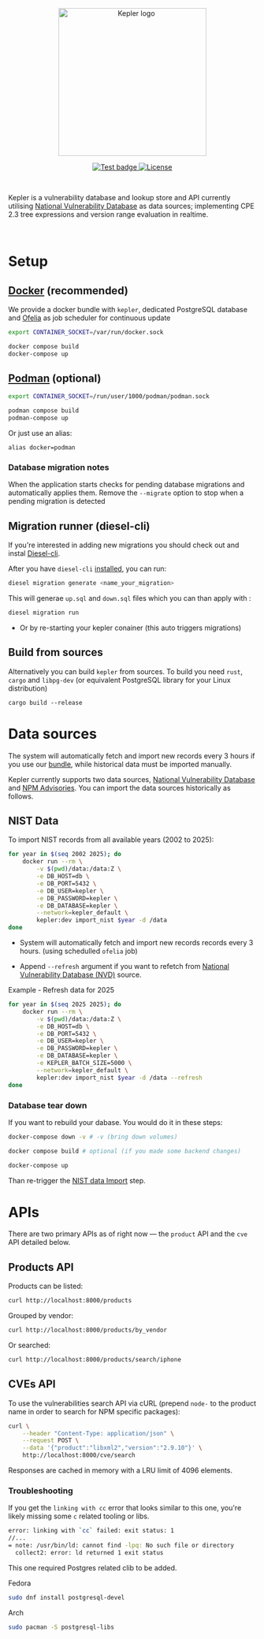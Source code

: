 <div align="center">
    <img width="300" src="res/kepler-logo.png" alt="Kepler logo">
 
  <p>
    <a href="https://github.com/Exein-io/kepler/actions/workflows/test.yaml">
      <img src="https://github.com/Exein-io/kepler/actions/workflows/test.yaml/badge.svg?branch=main" alt="Test badge">
    </a>
    <a href="https://opensource.org/licenses/Apache-2.0">
      <img src="https://img.shields.io/badge/License-Apache_2.0-blue.svg" alt="License">
    </a>
  </p>
</div>

<br/>

Kepler is a vulnerability database and lookup store and API currently utilising [National Vulnerability Database](https://nvd.nist.gov/) as data sources; implementing CPE 2.3 tree expressions and version range evaluation in realtime.

<br/>

# Setup

## [Docker](https://docs.docker.com/engine/install/) (recommended)

We provide a docker bundle with `kepler`, dedicated PostgreSQL database and [Ofelia](https://github.com/mcuadros/ofelia) as job scheduler for continuous update

```bash
export CONTAINER_SOCKET=/var/run/docker.sock
```

```bash
docker compose build
docker-compose up
```

## [Podman](https://podman.io/docs/installation) (optional)

```bash
export CONTAINER_SOCKET=/run/user/1000/podman/podman.sock
```

```bash
podman compose build
podman-compose up
```

Or just use an alias:

```
alias docker=podman
```

### Database migration notes
When the application starts checks for pending database migrations and automatically applies them. Remove the `--migrate` option to stop when a pending migration is detected

## Migration runner (diesel-cli)

If you're interested in adding new migrations you should check out and instal [Diesel-cli](https://diesel.rs/guides/getting-started).

After you have `diesel-cli` [installed](https://diesel.rs/guides/getting-started#installing-diesel-cli), you can run:

```bash
diesel migration generate <name_your_migration>
```

This will generae `up.sql` and `down.sql` files which you can than apply with :

```bash
diesel migration run
```

- Or by re-starting your kepler conainer (this auto triggers migrations)


## Build from sources

Alternatively you can build `kepler` from sources. To build you need `rust`, `cargo` and `libpg-dev` (or equivalent PostgreSQL library for your Linux distribution)

```
cargo build --release
```

# Data sources

The system will automatically fetch and import new records every 3 hours if you use our [bundle](#docker-recommended), while historical data must be imported manually.

Kepler currently supports two data sources, [National Vulnerability Database](https://nvd.nist.gov/) and [NPM Advisories](https://npmjs.org/). You can import the data sources historically as follows.

## NIST Data

To import NIST records from all available years (2002 to 2025):

```bash
for year in $(seq 2002 2025); do 
    docker run --rm \
        -v $(pwd)/data:/data:Z \
        -e DB_HOST=db \
        -e DB_PORT=5432 \
        -e DB_USER=kepler \
        -e DB_PASSWORD=kepler \
        -e DB_DATABASE=kepler \
        --network=kepler_default \
        kepler:dev import_nist $year -d /data
done
```

- System will automatically fetch and import new records records every 3 hours. (using schedulled `ofelia` job)

- Append `--refresh` argument if you want to refetch from [National Vulnerability Database (NVD)](https://nvd.nist.gov/) source.

Example - Refresh data for 2025

```bash
for year in $(seq 2025 2025); do 
    docker run --rm \
        -v $(pwd)/data:/data:Z \
        -e DB_HOST=db \
        -e DB_PORT=5432 \
        -e DB_USER=kepler \
        -e DB_PASSWORD=kepler \
        -e DB_DATABASE=kepler \
        -e KEPLER_BATCH_SIZE=5000 \
        --network=kepler_default \
        kepler:dev import_nist $year -d /data --refresh
done
```

### Database tear down

If you want to rebuild your dabase. You would do it in these steps:

```bash
docker-compose down -v # -v (bring down volumes)
```

```bash
docker compose build # optional (if you made some backend changes)
```

```bash
docker-compose up
```

Than re-trigger the [NIST data Import](#nist-data) step.

# APIs

There are two primary APIs as of right now — the `product` API and the `cve` API detailed below.

## Products API

Products can be listed:

```bash
curl http://localhost:8000/products
```

Grouped by vendor:

```bash
curl http://localhost:8000/products/by_vendor
```

Or searched:

```bash
curl http://localhost:8000/products/search/iphone
```

## CVEs API

To use the vulnerabilities search API via cURL (prepend `node-` to the product name in order to search for NPM specific packages):

```bash
curl \
    --header "Content-Type: application/json" \
    --request POST \
    --data '{"product":"libxml2","version":"2.9.10"}' \
    http://localhost:8000/cve/search
```

Responses are cached in memory with a LRU limit of 4096 elements.

### Troubleshooting

If you get the `linking with cc` error that looks similar to this one, you're likely missing some `c` related tooling or libs.

```bash
error: linking with `cc` failed: exit status: 1
//...
= note: /usr/bin/ld: cannot find -lpq: No such file or directory
  collect2: error: ld returned 1 exit status
```

This one required Postgres related clib to be added.

Fedora
```bash
sudo dnf install postgresql-devel
```

Arch
```bash
sudo pacman -S postgresql-libs
```
